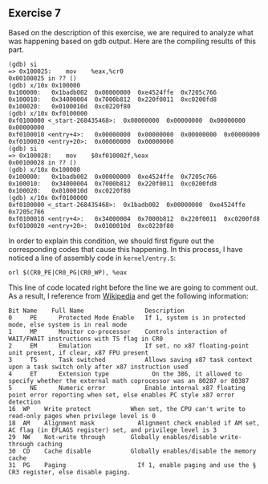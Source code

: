 ## Exercise 7

Based on the description of this exercise, we are required to analyze what was happening based on gdb output. Here are the compiling results of this part.  
```
(gdb) si
=> 0x100025:	mov    %eax,%cr0
0x00100025 in ?? ()
(gdb) x/10x 0x100000
0x100000:	0x1badb002	0x00000000	0xe4524ffe	0x7205c766
0x100010:	0x34000004	0x7000b812	0x220f0011	0xc0200fd8
0x100020:	0x0100010d	0xc0220f80
(gdb) x/10x 0xf0100000
0xf0100000 <_start-268435468>:	0x00000000	0x00000000	0x00000000	0x00000000
0xf0100010 <entry+4>:	0x00000000	0x00000000	0x00000000	0x00000000
0xf0100020 <entry+20>:	0x00000000	0x00000000
(gdb) si
=> 0x100028:	mov    $0xf010002f,%eax
0x00100028 in ?? ()
(gdb) x/10x 0x100000
0x100000:	0x1badb002	0x00000000	0xe4524ffe	0x7205c766
0x100010:	0x34000004	0x7000b812	0x220f0011	0xc0200fd8
0x100020:	0x0100010d	0xc0220f80
(gdb) x/10x 0xf0100000
0xf0100000 <_start-268435468>:	0x1badb002	0x00000000	0xe4524ffe	0x7205c766
0xf0100010 <entry+4>:	0x34000004	0x7000b812	0x220f0011	0xc0200fd8
0xf0100020 <entry+20>:	0x0100010d	0xc0220f80
```

In order to explain this condition, we should first figure out the corresponding codes that cause this happening. In this process, I have noticed a line of assembly code in ```kernel/entry.S```:
```
orl	$(CR0_PE|CR0_PG|CR0_WP), %eax
```
This line of code located right before the line we are going to comment out. As a result, I reference from [Wikipedia](https://en.wikipedia.org/wiki/Control_register) and get the following information:
```
Bit	Name	Full Name	              Description
0	  PE	  Protected Mode Enable	  If 1, system is in protected mode, else system is in real mode
1	  MP	  Monitor co-processor	  Controls interaction of WAIT/FWAIT instructions with TS flag in CR0
2	  EM	  Emulation	              If set, no x87 floating-point unit present, if clear, x87 FPU present
3	  TS	  Task switched	          Allows saving x87 task context upon a task switch only after x87 instruction used
4	  ET	  Extension type	        On the 386, it allowed to specify whether the external math coprocessor was an 80287 or 80387
5	  NE	  Numeric error           Enable internal x87 floating point error reporting when set, else enables PC style x87 error detection
16	WP	  Write protect	          When set, the CPU can't write to read-only pages when privilege level is 0
18	AM	  Alignment mask	        Alignment check enabled if AM set, AC flag (in EFLAGS register) set, and privilege level is 3
29	NW	  Not-write through	      Globally enables/disable write-through caching
30	CD	  Cache disable	          Globally enables/disable the memory cache
31	PG	  Paging	                If 1, enable paging and use the § CR3 register, else disable paging.
```
